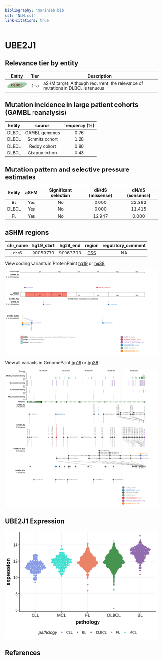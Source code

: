 ```yaml
---
bibliography: 'morinlab.bib'
csl: 'NLM.csl'
link-citations: true
---
```

# UBE2J1

## Relevance tier by entity

|Entity|Tier|Description                              |
|:------:|:----:|-----------------------------------------|
|![DLBCL](images/icons/DLBCL_tier2.png) |2-a | aSHM target; Although recurrent, the relevance of mutations in DLBCL is tenuous |

## Mutation incidence in large patient cohorts (GAMBL reanalysis)

|Entity|source        |frequency (%)|
|:------:|:--------------:|:-------------:|
|DLBCL |GAMBL genomes |0.76         |
|DLBCL |Schmitz cohort|1.28         |
|DLBCL |Reddy cohort  |0.80         |
|DLBCL |Chapuy cohort |0.43         |

## Mutation pattern and selective pressure estimates

|Entity|aSHM|Significant selection|dN/dS (missense)|dN/dS (nonsense)|
|:------:|:----:|:---------------------:|:----------------:|:----------------:|
|BL    |Yes |No                   | 0.000          |22.392          |
|DLBCL |Yes |No                   | 0.000          |11.415          |
|FL    |Yes |No                   |12.947          | 0.000          |

## aSHM regions

|chr_name|hg19_start|hg19_end|region                                                                                   |regulatory_comment|
|:--------:|:----------:|:--------:|:-----------------------------------------------------------------------------------------:|:------------------:|
|chr6    |90059730  |90063703|[TSS](https://genome.ucsc.edu/s/rdmorin/GAMBL%20hg19?position=chr6%3A90059730%2D90063703)|NA                |


View coding variants in ProteinPaint [hg19](https://morinlab.github.io/LLMPP/GAMBL/UBE2J1_protein.html)  or [hg38](https://morinlab.github.io/LLMPP/GAMBL/UBE2J1_protein_hg38.html)

![](images/proteinpaint/UBE2J1_NM_016021.svg)

View all variants in GenomePaint [hg19](https://morinlab.github.io/LLMPP/GAMBL/UBE2J1.html)  or [hg38](https://morinlab.github.io/LLMPP/GAMBL/UBE2J1_hg38.html)

![](images/proteinpaint/UBE2J1.svg)

## UBE2J1 Expression
![](images/gene_expression/UBE2J1_by_pathology.svg)
<!-- ORIGIN: Unknown -->

## References
